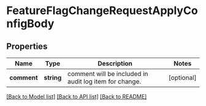 # FeatureFlagChangeRequestApplyConfigBody

## Properties
Name | Type | Description | Notes
------------ | ------------- | ------------- | -------------
**comment** | **string** | comment will be included in audit log item for change. | [optional] 

[[Back to Model list]](../README.md#documentation-for-models) [[Back to API list]](../README.md#documentation-for-api-endpoints) [[Back to README]](../README.md)


